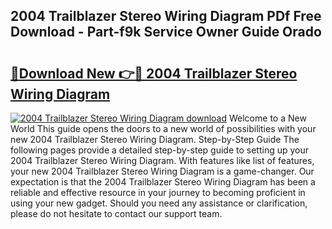 ## 2004 Trailblazer Stereo Wiring Diagram PDf Free Download - Part-f9k Service Owner Guide Orado

# <h2><a href="http://dfrtpx.blite.top/?on=2004+Trailblazer+Stereo+Wiring+Diagram">🔗Download New 👉🔴 2004 Trailblazer Stereo Wiring Diagram</a></h2>

[![2004 Trailblazer Stereo Wiring Diagram download](https://i.imgur.com/lujVjoI.png)](http://dfrtpx.blite.top/?on=2004+Trailblazer+Stereo+Wiring+Diagram)
Welcome to a New World This guide opens the doors to a new world of possibilities with your new 2004 Trailblazer Stereo Wiring Diagram. Step-by-Step Guide The following pages provide a detailed step-by-step guide to setting up your 2004 Trailblazer Stereo Wiring Diagram. With features like list of features, your new 2004 Trailblazer Stereo Wiring Diagram is a game-changer. Our expectation is that the 2004 Trailblazer Stereo Wiring Diagram has been a reliable and effective resource in your journey to becoming proficient in using your new gadget. Should you need any assistance or clarification, please do not hesitate to contact our support team.

